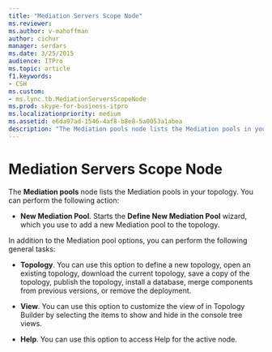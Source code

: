 ```yaml
---
title: "Mediation Servers Scope Node"
ms.reviewer: 
ms.author: v-mahoffman
author: cichur
manager: serdars
ms.date: 3/25/2015
audience: ITPro
ms.topic: article
f1.keywords:
- CSH
ms.custom:
- ms.lync.tb.MediationServersScopeNode
ms.prod: skype-for-business-itpro
ms.localizationpriority: medium
ms.assetid: e6da97ad-1546-4af8-b8e8-5a0053a1abea
description: "The Mediation pools node lists the Mediation pools in your topology. You can perform the following action:"
---
```


# Mediation Servers Scope Node
 
The **Mediation pools** node lists the Mediation pools in your topology. You can perform the following action:
  
- **New Mediation Pool**. Starts the **Define New Mediation Pool** wizard, which you use to add a new Mediation pool to the topology.
    
In addition to the Mediation pool options, you can perform the following general tasks:
  
- **Topology**. You can use this option to define a new topology, open an existing topology, download the current topology, save a copy of the topology, publish the topology, install a database, merge components from previous versions, or remove the deployment.
    
- **View**. You can use this option to customize the view of in Topology Builder by selecting the items to show and hide in the console tree views.
    
- **Help**. You can use this option to access Help for the active node.
    

